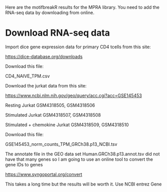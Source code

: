 
Here are the motifbreakR results for the MPRA library. You need to add the RNA-seq data by downloading from online.

# Download RNA-seq data 

Import dice gene expression data for primary CD4 tcells from this site:

https://dice-database.org/downloads

Download this file:

CD4_NAIVE_TPM.csv

Download the jurkat data from this site:

https://www.ncbi.nlm.nih.gov/geo/query/acc.cgi?acc=GSE145453

Resting Jurkat GSM4318505, GSM4318506

Stimulated Jurkat GSM4318507, GSM4318508

Stimulated + chemokine Jurkat GSM4318509, GSM4318510

Download this file:

GSE145453_norm_counts_TPM_GRCh38.p13_NCBI.tsv

The annotate file in the GEO data set Human.GRCh38.p13.annot.tsv did not have that many genes so I am going to use an online tool to convert the gene IDs to genes

https://www.syngoportal.org/convert

This takes a long time but the results will be worth it. Use NCBI entrez Gene 
